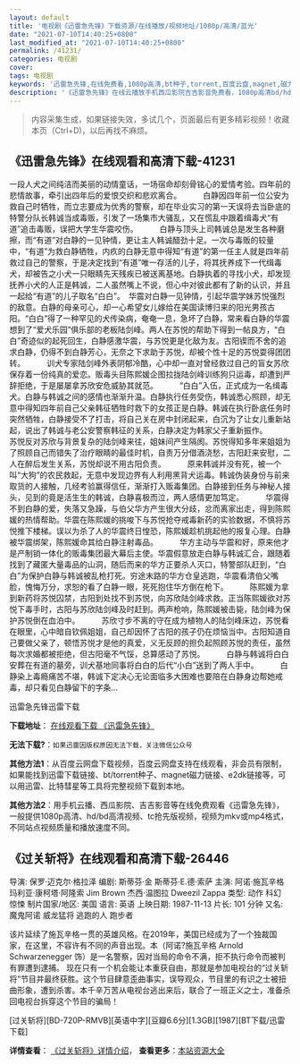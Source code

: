 ```yaml
---
layout: default
title: '电视剧《迅雷急先锋》下载资源/在线播放/视频地址/1080p/高清/蓝光'
date: "2021-07-10T14:40:25+0800"
last_modified_at: "2021-07-10T14:40:25+0800"
permalink: /41231/
categories: 电视剧
cover:
tags: 电视剧
keywords: '迅雷急先锋,在线免费看,1080p高清,bt种子,torrent,百度云盘,magnet,磁力链,迅雷下载资源'
description: '《迅雷急先锋》在线云播放手机西瓜影院吉吉影音免费看，1080p高清bd/hd未删减完整版和tc抢先枪版，mkv/mp4格式，附带bt/torrent种子、magnet/磁力链、百度云盘、网盘资源迅雷下载链接'
---
```


>内容采集生成，如果链接失效，多试几个，页面最后有更多精彩视频！收藏本页（Ctrl+D)，以后再找不麻烦。


## 《迅雷急先锋》在线观看和高清下载-41231

一段人犬之间纯洁而美丽的动情童话，一场宿命却刻骨铭心的爱情考验。四年前的悲情故事，牵引出四年后的爱恨交织和悲欢离合。　 　　白静因四年前一位公安为救自己时牺牲，而立志要成为优秀的警察，却在毕业实习的第一天误将去当卧底的特警分队长韩诚当成毒贩，引发了一场集市大骚乱，又在慌乱中跟着缉毒犬&ldquo;有道”追击毒贩，误把大学生华震咬伤。　 　　白静与顶头上司韩诚总是发生各种磨擦，而&ldquo;有道”对白静的一见钟情，更让主人韩诚醋劲十足。一次与毒贩的较量中，&ldquo;有道”为救白静牺牲，内疚的白静无意中得知&ldquo;有道”的第一任主人就是四年前救过自己的警察，于是决定找到“有道”唯一存活的儿子，将其抚养成下一代缉毒犬，却被告之小犬一只眼睛先天残疾已被送离基地。白静执着的寻找小犬，却发现抚养小犬的人正是韩诚，二人虽然嘴上不说，但心中对彼此都有了新的认识，并且一起给“有道”的儿子取名&ldquo;白白”。　华震对白静一见钟情，引起华震学妹苏悦强烈的敌意。白静的母亲可心，却一心希望女儿嫁给在美国读博归来的阳光男孩古阳。&ldquo;白白”得了一种罕见的犬传染病，奄奄一息，急坏了白静，常来看白静的华震想到了&ldquo;爱犬乐园”俱乐部的老板陆剑峰。两人在苏悦的帮助下得到一帖良方，“白白”奇迹似的起死回生，白静感激华震，与苏悦更是化敌为友。古阳锲而不舍的追求白静，仍得不到白静芳心，无奈之下求助于苏悦，却被个性十足的苏悦耍得团团转。　 　　训犬专家陆剑峰外表阴郁冷酷，心中却一直对曾经救过自己的盲女苏欣保存着一份纯真的爱恋。贩毒头目陈熙媛企图拉拢陆剑峰训练狗只运毒，却遭到严辞拒绝，于是屡屡拿苏欣安危威胁其就范。　 　　“白白”入伍，正式成为一名缉毒犬。白静与韩诚之间的感情也渐渐升温。白静执行任务受伤，韩诚悉心照顾，却无意中得知四年前自己父亲韩征牺牲时救下的女孩正是白静。韩诚在执行卧底任务时突然牺牲，白静接受不了打击，将自己关在房中封闭起来，白沉为了让女儿重新站起，说出了韩诚与老公安警察韩征的关系，白静决定为韩家父子重新振作。　 　　苏悦反对苏欣与背景复杂的陆剑峰来往，姐妹间产生隔阂。苏悦得知多年来姐姐为了照顾自己而错失了治疗眼睛的最佳时机，自责万分借酒浇愁，古阳赶来安慰，二人在醉后发生关系，苏悦却说不用古阳负责。　 　　原来韩诚并没有死，被一个叫“大狗”的农民救起，无意中发现边界有人利用黑背犬运毒。韩诚伪装身份与前来取货的人接触，几经考验赢得信任，渐渐打入贩毒集团。白静接到任务与神秘人接头，见到的竟是活生生的韩诚，白静喜极而泣，两人感情更加笃定。　 　　华震得不到白静的爱，失落又急躁，与伯父华方产生很大分歧，忿而离家出走，得到陈熙媛的热情帮助。华震在陈熙媛的挑唆下与苏悦抢夺戒毒新药的实验数据，不慎将苏悦推下楼梯。误以为杀了人的华震终日惶恐，陈熙媛趁机挑起他的报复心理。白静被华震绑架，陈熙媛命其给白静注射毒品。　 　　华方主动与华震和好，原来他才是产制销一体化的贩毒集团最大幕后主使。华震假意放走白静与韩诚汇合，跟随着找到了藏匿大量毒品的山洞，随后而来的华方正要杀人灭口，特警部队赶到，&ldquo;白白”为保护白静与韩诚被乱枪打死。穷途末路的华方仓皇逃跑，华震看清伯父嘴脸，愧悔万分，求恕的看了白静一眼，死死抱住华方倒在枪下。　 　　陈熙媛为拿到新药将苏悦囚禁，古阳到处找不到苏悦，向苏欣陆剑峰求救。正当陈熙媛欲对苏悦下毒手时，古阳与苏欣陆剑峰及时赶到。两声枪响，陈熙媛被击毙，陆剑峰为保护苏悦倒在血泊中。　 　　苏欣寸步不离的守在成为植物人的陆剑峰床边，苏悦看在眼里，心中暗自钦佩姐姐，自己却因怀了古阳的孩子仍在烦恼当中。古阳知道自己要做父亲了，顿悟苏悦才是他的真爱，义无反顾的担负起照顾苏悦的责任，虽然每次求婚都被拒绝，但古阳毫不气馁，总算感动了苏悦。　 　　白静与韩诚将白白安葬在有道的墓旁，训犬基地同事将白白的后代&ldquo;小白”送到了两人手中。　 　　白静染上毒瘾痛苦不堪，韩诚下定决心无论面临多大困难也要陪在白静身边帮她戒毒，却只看见白静留下的字条...


迅雷急先锋迅雷下载

**下载地址**： [在线观看下载 《迅雷急先锋》](https://www.993dy.com//vod-detail-id-11080.html) 


**无法下载?**：`如果迅雷因版权原因无法下载，关注微信公众号 `

**其他方法1**：从百度云网盘下载视频，百度云网盘支持在线观看，非会员有限制，如果能找到迅雷下载链接、bt/torrent种子、magnet磁力链接、e2dk链接等，可以用迅雷、比特彗星等工具将完整视频下载到本地。

**其他方法2**：用手机云播、西瓜影院、吉吉影音等在线免费观看《迅雷急先锋》，一般提供1080p高清、hd/bd高清视频、tc抢先版视频，视频为mkv或mp4格式，不同站点视频质量和播放速度不同。


## 《过关斩将》在线观看和高清下载-26446

导演: 保罗·迈克尔·格拉泽 编剧: 斯蒂芬·金 斯蒂芬·E.德·索萨 主演: 阿诺·施瓦辛格 玛利亚·康柯塔·阿隆索 Jim Brown 杰西·温图拉 Dweezil Zappa 类型: 动作 科幻 惊悚 制片国家/地区: 美国 语言: 英语 上映日期: 1987-11-13 片长: 101 分钟 又名: 魔鬼阿诺 威龙猛将 逃跑的人 跑步者

该片延续了施瓦辛格一贯的英雄风格。在2019年，美国已经成为了一个独裁国家，在这里，不容许有不同的声音出现。本（阿诺?施瓦辛格 Arnold Schwarzenegger 饰）是一名警察，因对当局的命令不满，拒不执行命令而被判有罪遭到逮捕。 现在只有一个机会能让本重获自由，那就是参加电视台的“过关斩将”节目并最终获胜。这个节目肆意歪曲事实，误导观众，节目里的有识之士被扭曲形象，遭到杀害。本千辛万苦从电视台逃出来后，联合了一班正义之士，准备杀回电视台拆穿这个节目的骗局！


[过关斩将][BD-720P-RMVB][英语中字][豆瓣6.6分][1.3GB][1987][BT下载/迅雷下载]

**详情查看**： [《过关斩将》详情介绍](/movie/26446/)， **查看更多**：[本站资源大全](/movie/t/all/)

